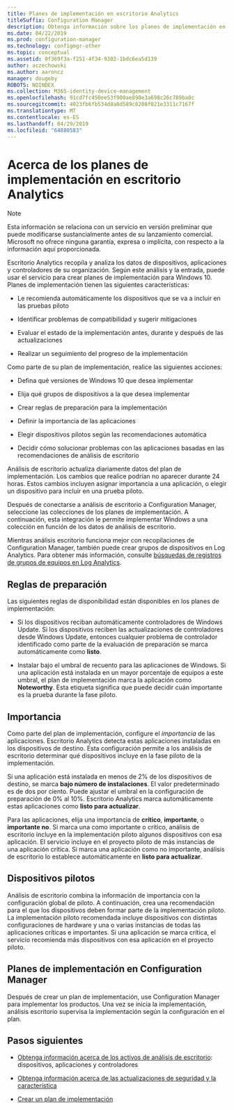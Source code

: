 ```yaml
---
title: Planes de implementación en escritorio Analytics
titleSuffix: Configuration Manager
description: Obtenga información sobre los planes de implementación en escritorio Analytics.
ms.date: 04/22/2019
ms.prod: configuration-manager
ms.technology: configmgr-other
ms.topic: conceptual
ms.assetid: 0f369f3a-f251-4f34-9302-1bdc6ea5d139
author: aczechowski
ms.author: aaroncz
manager: dougeby
ROBOTS: NOINDEX
ms.collection: M365-identity-device-management
ms.openlocfilehash: 91cd7fc450ee53f900ae890e3a698c26c789ba8c
ms.sourcegitcommit: 4023fb6fb534d8a0d589c8208f021e3311c7167f
ms.translationtype: MT
ms.contentlocale: es-ES
ms.lasthandoff: 04/29/2019
ms.locfileid: "64880583"
---
```

# <a name="about-deployment-plans-in-desktop-analytics"></a>Acerca de los planes de implementación en escritorio Analytics

> [!Note]  
> Esta información se relaciona con un servicio en versión preliminar que puede modificarse sustancialmente antes de su lanzamiento comercial. Microsoft no ofrece ninguna garantía, expresa o implícita, con respecto a la información aquí proporcionada.  

Escritorio Analytics recopila y analiza los datos de dispositivos, aplicaciones y controladores de su organización. Según este análisis y la entrada, puede usar el servicio para crear planes de implementación para Windows 10. Planes de implementación tienen las siguientes características:  

- Le recomienda automáticamente los dispositivos que se va a incluir en las pruebas piloto  

- Identificar problemas de compatibilidad y sugerir mitigaciones  

- Evaluar el estado de la implementación antes, durante y después de las actualizaciones  

- Realizar un seguimiento del progreso de la implementación  

Como parte de su plan de implementación, realice las siguientes acciones:  

- Defina qué versiones de Windows 10 que desea implementar  

- Elija qué grupos de dispositivos a la que desea implementar  

- Crear reglas de preparación para la implementación  

- Definir la importancia de las aplicaciones  

- Elegir dispositivos pilotos según las recomendaciones automática  

- Decidir cómo solucionar problemas con las aplicaciones basadas en las recomendaciones de análisis de escritorio  

Análisis de escritorio actualiza diariamente datos del plan de implementación. Los cambios que realice podrían no aparecer durante 24 horas. Estos cambios incluyen asignar importancia a una aplicación, o elegir un dispositivo para incluir en una prueba piloto.  

Después de conectarse a análisis de escritorio a Configuration Manager, seleccione las colecciones de los planes de implementación. A continuación, esta integración le permite implementar Windows a una colección en función de los datos de análisis de escritorio.

Mientras análisis escritorio funciona mejor con recopilaciones de Configuration Manager, también puede crear grupos de dispositivos en Log Analytics. Para obtener más información, consulte [búsquedas de registros de grupos de equipos en Log Analytics](https://docs.microsoft.com/azure/log-analytics/log-analytics-computer-groups).



## <a name="readiness-rules"></a>Reglas de preparación

Las siguientes reglas de disponibilidad están disponibles en los planes de implementación:

- Si los dispositivos reciban automáticamente controladores de Windows Update. Si los dispositivos reciben las actualizaciones de controladores desde Windows Update, entonces cualquier problema de controlador identificado como parte de la evaluación de preparación se marca automáticamente como **listo**.  

- Instalar bajo el umbral de recuento para las aplicaciones de Windows. Si una aplicación está instalada en un mayor porcentaje de equipos a este umbral, el plan de implementación marca la aplicación como **Noteworthy**. Esta etiqueta significa que puede decidir cuán importante es la prueba durante la fase piloto.  



## <a name="importance"></a>Importancia

Como parte del plan de implementación, configure el *importancia* de las aplicaciones. Escritorio Analytics detecta estas aplicaciones instaladas en los dispositivos de destino. Esta configuración permite a los análisis de escritorio determinar qué dispositivos incluye en la fase piloto de la implementación.

Si una aplicación está instalada en menos de 2% de los dispositivos de destino, se marca **bajo número de instalaciones**. El valor predeterminado es de dos por ciento. Puede ajustar el umbral en la configuración de preparación de 0% al 10%. Escritorio Analytics marca automáticamente estas aplicaciones como **listo para actualizar**.  

Para las aplicaciones, elija una importancia de **crítico**, **importante**, o **importante no**. Si marca una como importante o crítico, análisis de escritorio incluye en la implementación piloto algunos dispositivos con esa aplicación. El servicio incluye en el proyecto piloto de más instancias de una aplicación crítica. Si marca una aplicación como no importante, análisis de escritorio lo establece automáticamente en **listo para actualizar**.



## <a name="pilot-devices"></a>Dispositivos pilotos

Análisis de escritorio combina la información de importancia con la configuración global de piloto. A continuación, crea una recomendación para el que los dispositivos deben formar parte de la implementación piloto. La implementación piloto recomendada incluye dispositivos con distintas configuraciones de hardware y una o varias instancias de todas las aplicaciones críticas e importantes. Si una aplicación se marca crítica, el servicio recomienda más dispositivos con esa aplicación en el proyecto piloto.



## <a name="deployment-plans-in-configuration-manager"></a>Planes de implementación en Configuration Manager

Después de crear un plan de implementación, use Configuration Manager para implementar los productos. Una vez se inicia la implementación, análisis escritorio supervisa la implementación según la configuración en el plan.


## <a name="next-steps"></a>Pasos siguientes

- [Obtenga información acerca de los activos de análisis de escritorio](/sccm/desktop-analytics/about-assets): dispositivos, aplicaciones y controladores  

- [Obtenga información acerca de las actualizaciones de seguridad y la característica](/sccm/desktop-analytics/about-updates)  

- [Crear un plan de implementación](/sccm/desktop-analytics/create-deployment-plans)  
